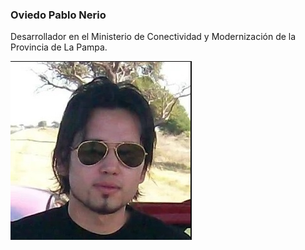 ### Oviedo Pablo Nerio

Desarrollador en el Ministerio de Conectividad y Modernización de la Provincia de La Pampa.

![Pablo Oviedo](./pablo.jpg)